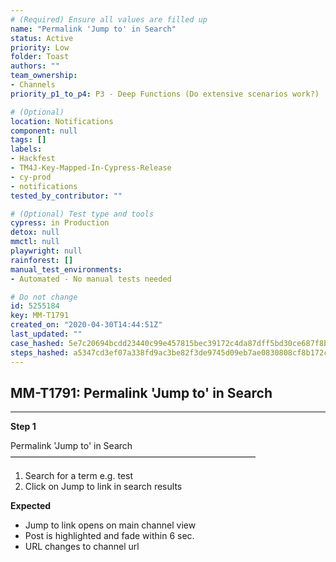 ```yaml
---
# (Required) Ensure all values are filled up
name: "Permalink 'Jump to' in Search"
status: Active
priority: Low
folder: Toast
authors: ""
team_ownership: 
- Channels
priority_p1_to_p4: P3 - Deep Functions (Do extensive scenarios work?)

# (Optional)
location: Notifications
component: null
tags: []
labels: 
- Hackfest
- TM4J-Key-Mapped-In-Cypress-Release
- cy-prod
- notifications
tested_by_contributor: ""

# (Optional) Test type and tools
cypress: in Production
detox: null
mmctl: null
playwright: null
rainforest: []
manual_test_environments: 
- Automated - No manual tests needed

# Do not change
id: 5255184
key: MM-T1791
created_on: "2020-04-30T14:44:51Z"
last_updated: ""
case_hashed: 5e7c20694bcdd23440c99e457815bec39172c4da87dff5bd30ce687f8bc04d7ad50fc4fd81418603e92e250f3f289523
steps_hashed: a5347cd3ef07a338fd9ac3be82f3de9745d09eb7ae0830808cf8b172cdaac650f6c229d546c8354ae198f1d68a59b7a7
---
```


<!-- (Auto-generated) Based on frontmatter's "key" and "name" -->

## MM-T1791: Permalink 'Jump to' in Search

---

**Step 1**

Permalink 'Jump to' in Search\
————————————————————————————

1. Search for a term e.g. test
2. Click on Jump to link in search results

**Expected**

- Jump to link opens on main channel view
- Post is highlighted and fade within 6 sec.
- URL changes to channel url
